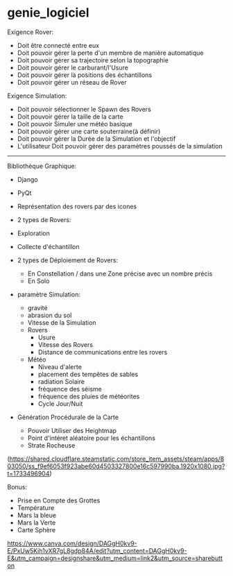 # genie_logiciel
Exigence Rover:
- Doit être connecté entre eux
- Doit pouvoir gérer la perte d'un membre de manière automatique
- Doit pouvoir gérer sa trajectoire selon la topographie
- Doit pouvoir gérer le carburant/l'Usure
- Doit pouvoir gérer la positions des échantillons
- Doit pouvoir gérer un réseau de Rover

Exigence Simulation:
- Doit pouvoir sélectionner le Spawn des Rovers
- Doit pouvoir gérer la taille de la carte
- Doit pouvoir Simuler une météo basique
- Doit pouvoir gérer une carte souterraine(à définir)
- Doit pouvoir gérer la Durée de la Simulation et l'objectif
- L'utilisateur Doit pouvoir gérer des paramètres poussés de la simulation

----------
Bibliothèque Graphique:
- Django
- PyQt


- Représentation des rovers par des icones
- 2 types de Rovers:
 - Exploration
 - Collecte d'échantillon
- 2 types de Déploiement de Rovers:
  - En Constellation / dans une Zone précise avec un nombre précis
  - En Solo
- paramètre Simulation:
  - gravité
  - abrasion du sol
  - Vitesse de la Simulation
  - Rovers
     - Usure
     - Vitesse des Rovers
     - Distance de communications entre les rovers
  - Météo
     - Niveau d'alerte
     - placement des tempêtes de sables
     - radiation Solaire
     - fréquence des séisme
     - fréquence des pluies de météorites
     - Cycle Jour/Nuit
- Génération Procédurale de la Carte
  - Pouvoir Utiliser des Heightmap
  - Point d'intéret aléatoire pour les échantillons
  - Strate Rocheuse

(https://shared.cloudflare.steamstatic.com/store_item_assets/steam/apps/803050/ss_f9ef6053f923abe60d4503327800e16c597990ba.1920x1080.jpg?t=1733496904)

Bonus:
- Prise en Compte des Grottes
- Température
- Mars la bleue
- Mars la Verte
- Carte Sphère

https://www.canva.com/design/DAGgH0kv9-E/PxUw5Kih1vXR7gL8gdp84A/edit?utm_content=DAGgH0kv9-E&utm_campaign=designshare&utm_medium=link2&utm_source=sharebutton
